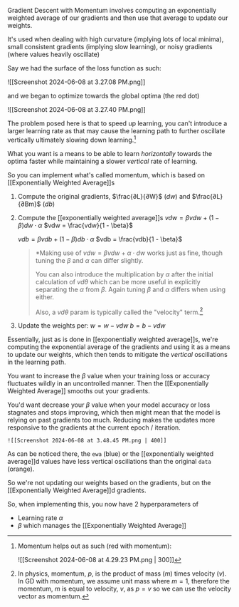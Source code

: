 Gradient Descent with Momentum involves computing an exponentially weighted average of our gradients and then use that average to update our weights.

It's used when dealing with high curvature (implying lots of local minima), small consistent gradients (implying slow learning), or noisy gradients (where values heavily oscillate)

Say we had the surface of the loss function as such:
	
![[Screenshot 2024-06-08 at 3.27.08 PM.png]]

and we began to optimize towards the global optima (the red dot)
	
![[Screenshot 2024-06-08 at 3.27.40 PM.png]]

The problem posed here is that to speed up learning, you can't introduce a larger learning rate as that may cause the learning path to further oscillate vertically ultimately slowing down learning.[^1]

What you want is a means to be able to learn *horizontally* towards the optima faster while maintaining a slower *vertical* rate of learning.

So you can implement what's called momentum, which is based on [[Exponentially Weighted Average]]s

1. Compute the original gradients, $\frac{∂L}{∂W}$ ($dw$) and  $\frac{∂L}{∂Bm}$ ($db$)

2. Compute the [[exponentially weighted average]]s 
	$vdw = \beta vdw + (1 - \beta)dw \cdot \alpha$
	$vdw = \frac{vdw}{1 - \beta}$
	
	$vdb = \beta vdb + (1 - \beta)db \cdot \alpha$
	$vdb = \frac{vdb}{1 - \beta}$
	

	>*Making use of $vdw = \beta{vdw} + \alpha \cdot dw$ works just as fine, though tuning the $\beta$ and $\alpha$ can differ slightly.
	>
	>You can also introduce the multiplication by $\alpha$ after the initial calculation of $vd\theta$ which can be more useful in explicitly separating the $\alpha$ from $\beta$. Again tuning $\beta$ and $\alpha$ differs when using either.
	>
	>Also, a $vd\theta$ param is typically called the "velocity" term.[^2]

3. Update the weights per:
	$w = w - vdw$
	$b = b - vdw$

Essentially, just as is done in [[exponentially weighted average]]s, we're computing the exponential average of the gradients and using it as a means to update our weights, which then tends to mitigate the *vertical* oscillations in the learning path.

You want to increase the $\beta$ value when your training loss or accuracy fluctuates wildly in an uncontrolled manner. Then the [[Exponentially Weighted Average]] smooths out your gradients.

You'd want decrease your $\beta$ value when your model accuracy or loss stagnates and stops improving, which then might mean that the model is relying on past gradients too much. Reducing makes the updates more responsive to the gradients at the current epoch / iteration.

	![[Screenshot 2024-06-08 at 3.48.45 PM.png | 400]]

As can be noticed there, the `ewa` (blue) or the [[exponentially weighted average]]d values have less vertical oscillations than the original `data` (orange).

So we're not updating our weights based on the gradients, but on the [[Exponentially Weighted Average]]d gradients.

So, when implementing this, you now have 2 hyperparameters of 
- Learning rate $\alpha$
- $\beta$ which manages the [[Exponentially Weighted Average]]

[^1]: Momentum helps out as such (red with momentum):

	 ![[Screenshot 2024-06-08 at 4.29.23 PM.png | 300]]

[^2]: In physics, momentum, $p$, is the product of mass ($m$) times velocity ($v$). In GD with momentum, we assume unit mass where $m = 1$, therefore the momentum, $m$ is equal to velocity, $v$, as  $p = v$ so we can use the velocity vector as momentum.

